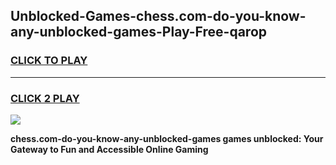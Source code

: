 
## Unblocked-Games-chess.com-do-you-know-any-unblocked-games-Play-Free-qarop
<h3>
<a href="https://premium76.site?title=chess.com-do-you-know-any-unblocked-games&ref=22A">CLICK TO PLAY</a></h3>
<hr>

<h3>
<a href="https://premium76.site?title=chess.com-do-you-know-any-unblocked-games&ref=22A">CLICK 2 PLAY</a>
  
</h3>

<a href="https://premium76.site?title=chess.com-do-you-know-any-unblocked-games&ref=22A"><img src="https://clearcache.store/games.png"></a>


**chess.com-do-you-know-any-unblocked-games games unblocked: Your Gateway to Fun and Accessible Online Gaming**
